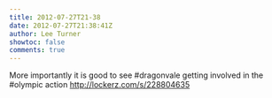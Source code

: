 ```yaml
---
title: 2012-07-27T21-38
date: 2012-07-27T21:38:41Z
author: Lee Turner
showtoc: false
comments: true
---
```


More importantly it is good to see #dragonvale getting involved in the #olympic action  http://lockerz.com/s/228804635

